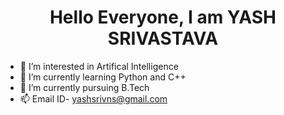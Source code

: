 
<h1 align="center"> Hello Everyone, I am YASH SRIVASTAVA</h1>


- 👀 I’m interested in Artifical Intelligence
- 🌱 I’m currently learning Python and C++
- 💞️ I’m currently pursuing B.Tech
- 📫 Email ID- yashsrivns@gmail.com

<!---
yashsrivastavaaa/yashsrivastavaaa is a ✨ special ✨ repository because its `README.md` (this file) appears on your GitHub profile.
You can click the Preview link to take a look at your changes.
--->
